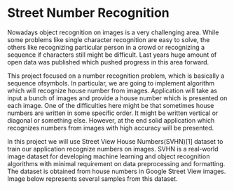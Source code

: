 # Street Number Recognition

Nowadays object recognition on images is a very challenging area. While some problems like single character recognition are easy to solve, the others like recognizing particular person in a crowd or recognizing a sequence if characters still might be difficult. Last years huge amount of open data was published which pushed progress in this area forward.


This project focused on a number recognition problem, which is basically a sequence ofsymbols. In particular, we are going to implement algorithm which will recognize house number from images. Application will take as input a bunch of images and provide a house number which is presented on each image. One of the difficulties here might be that sometimes house numbers are written in some specific order. It might be written vertical or diagonal or something else. However, at the end solid application which recognizes numbers from images with high accuracy will be presented.


In this project we will use Street View House Numbers(SVHN)[1] dataset to train our application recognize numbers on images. SVHN is a real-world image dataset for developing machine learning and object recognition algorithms with minimal requirement on data preprocessing and formatting. The dataset is obtained from house numbers in Google Street View images. Image below represents several samples from this dataset.
